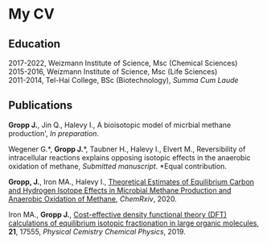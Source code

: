 # My CV

## Education
2017-2022, Weizmann Institute of Science, Msc (Chemical Sciences)  
2015-2016, Weizmann Institute of Science, Msc (Life Sciences)  
2011-2014, Tel-Hai College, BSc (Biotechnology), *Summa Cum Laude*  

## Publications
**Gropp J.**, Jin Q., Halevy I., A bioisotopic model of micrbial methane production', _In preparation_.  

Wegener G.\*, **Gropp J.**\*, Taubner H., Halevy I., Elvert M., Reversibility of intracellular reactions explains opposing isotopic effects in the anaerobic oxidation of methane, *Submitted manuscript*. \*Equal contribution.  

**Gropp, J.**, Iron MA., Halevy I., [Theoretical Estimates of Equilibrium Carbon and Hydrogen Isotope Effects in Microbial Methane Production and Anaerobic Oxidation of Methane](https://chemrxiv.org/articles/preprint/Theoretical_Estimates_of_Equilibrium_Carbon_and_Hydrogen_Isotope_Effects_in_Microbial_Methane_Production_and_Anaerobic_Oxidation_of_Methane/12906035), *ChemRxiv*, 2020.  

Iron MA., **Gropp J.**, [Cost-effective density functional theory (DFT) calculations of equilibrium isotopic fractionation in large organic molecules](https://pubs.rsc.org/en/content/articlelanding/2019/cp/c9cp02975c), **21**, 17555, *Physical Cemistry Chemical Physics*, 2019.  
